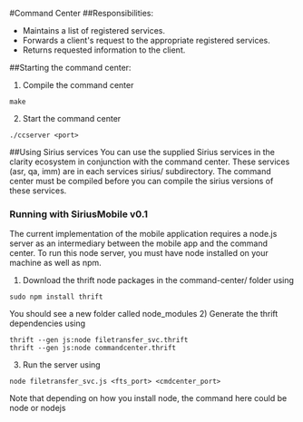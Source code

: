 #Command Center
##Responsibilities:
- Maintains a list of registered services.
- Forwards a client's request to the appropriate registered services.
- Returns requested information to the client.


##Starting the command center:
1) Compile the command center
```
make
```
2) Start the command center
```
./ccserver <port>
```

##Using Sirius services
You can use the supplied Sirius services in the clarity ecosystem in conjunction with the command center. These services (asr, qa, imm) are in each services sirius/ subdirectory. The command center must be compiled before you can compile the sirius versions of these services.


### Running with SiriusMobile v0.1
The current implementation of the mobile application requires a node.js server as an intermediary between the mobile app and the command center. To run this node server, you must have node installed on your machine as well as npm.
1) Download the thrift node packages in the command-center/ folder using
```
sudo npm install thrift
```
You should see a new folder called node_modules
2) Generate the thrift dependencies using
```
thrift --gen js:node filetransfer_svc.thrift
thrift --gen js:node commandcenter.thrift
```
3) Run the server using
```
node filetransfer_svc.js <fts_port> <cmdcenter_port>
```
Note that depending on how you install node, the command here could be node or nodejs
